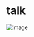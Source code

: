 # talk
![image](https://user-images.githubusercontent.com/41695878/126591517-c57246e4-1957-4cab-bbfb-9e8113ae43d8.png)

